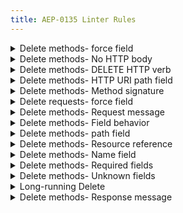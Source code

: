 ```yaml
---
title: AEP-0135 Linter Rules
---
```

<details>
<summary>Delete methods- force field</summary>


# Delete methods: `force` field

This rule enforces that the standard `Delete` method for a resource that parents
other resources in the service have a `bool force` field in the request message,
as mandated in [AEP-135][].

## Details

This rule looks at any message matching `Delete*Request` for a resource with
child resources in the same service and complains if the `force` field is
missing.

## Examples

**Incorrect** code for this rule:

```proto
// Incorrect.
message DeletePublisherRequest {
  // Where Publisher parents the Book resource.
  string path = 1 [
    (google.api.resource_reference).type = "library.googleapis.com/Publisher"]; 

  // Missing `bool force` field.
}
```

**Correct** code for this rule:

```proto
// Correct.
message DeletePublisherRequest {
  // Where Publisher parents the Book resource.
  string path = 1 [
    (google.api.resource_reference).type = "library.googleapis.com/Publisher"]; 

  // If set to true, any books from this publisher will also be deleted.
  // (Otherwise, the request will only work if the publisher has no books.)
  bool force = 2;
}
```

## Disabling

If you need to violate this rule, use a leading comment above the message (if
the `path` field is missing) or above the field (if it is the wrong type).
Remember to also include an [aep.dev/not-precedent][] comment explaining why.

```proto
// (-- api-linter: core::0135::force-field=disabled
//     aep.dev/not-precedent: We need to do this because reasons. --)
message DeletePublisherRequest {
  // Where Publisher parents the Book resource.
  string path = 1 [
    (google.api.resource_reference).type = "library.googleapis.com/Publisher"]; 
}
```

If you need to violate this rule for an entire file, place the comment at the
top of the file.

[aep-135]: https://aep.dev/135#cascading-delete
[aep.dev/not-precedent]: https://aep.dev/not-precedent

</details>

<details>
<summary>Delete methods- No HTTP body</summary>


# Delete methods: No HTTP body

This rule enforces that all `Delete` RPCs omit the HTTP `body`, as mandated in
[AEP-135][].

## Details

This rule looks at any message matching beginning with `Delete`, and complains
if the HTTP `body` field is set.

## Examples

**Incorrect** code for this rule:

```proto
// Incorrect.
rpc DeleteBook(DeleteBookRequest) returns (google.protobuf.Empty) {
  option (google.api.http) = {
    delete: "/v1/{path=publishers/*/books/*}"
    body: "*"  // This should be absent.
  };
}
```

**Correct** code for this rule:

```proto
// Correct.
rpc DeleteBook(DeleteBookRequest) returns (google.protobuf.Empty) {
  option (google.api.http) = {
    delete: "/v1/{path=publishers/*/books/*}"
  };
}
```

## Disabling

If you need to violate this rule, use a leading comment above the method.
Remember to also include an [aep.dev/not-precedent][] comment explaining why.

```proto
// (-- api-linter: core::0135::http-body=disabled
//     aep.dev/not-precedent: We need to do this because reasons. --)
rpc DeleteBook(DeleteBookRequest) returns (google.protobuf.Empty) {
  option (google.api.http) = {
    delete: "/v1/{path=publishers/*/books/*}"
    body: "*"
  };
}
```

If you need to violate this rule for an entire file, place the comment at the
top of the file.

[aep-135]: https://aep.dev/135
[aep.dev/not-precedent]: https://aep.dev/not-precedent

</details>

<details>
<summary>Delete methods- DELETE HTTP verb</summary>


# Delete methods: DELETE HTTP verb

This rule enforces that all `Delete` RPCs use the `DELETE` HTTP verb, as
mandated in [AEP-135][].

## Details

This rule looks at any message matching beginning with `Delete`, and complains
if the HTTP verb is anything other than `DELETE`. It _does_ check additional
bindings if they are present.

## Examples

**Incorrect** code for this rule:

```proto
// Incorrect.
rpc DeleteBook(DeleteBookRequest) returns (google.protobuf.Empty) {
  option (google.api.http) = {
    post: "/v1/{path=publishers/*/books/*}"  // Should be `delete:`.
  };
}
```

**Correct** code for this rule:

```proto
// Correct.
rpc DeleteBook(DeleteBookRequest) returns (google.protobuf.Empty) {
  option (google.api.http) = {
    delete: "/v1/{path=publishers/*/books/*}"
  };
}
```

## Disabling

If you need to violate this rule, use a leading comment above the method.
Remember to also include an [aep.dev/not-precedent][] comment explaining why.

```proto
// (-- api-linter: core::0135::http-method=disabled
//     aep.dev/not-precedent: We need to do this because reasons. --)
rpc DeleteBook(DeleteBookRequest) returns (google.protobuf.Empty) {
  option (google.api.http) = {
    post: "/v1/{path=publishers/*/books/*}"
  };
}
```

If you need to violate this rule for an entire file, place the comment at the
top of the file.

[aep-135]: https://aep.dev/135
[aep.dev/not-precedent]: https://aep.dev/not-precedent

</details>

<details>
<summary>Delete methods- HTTP URI path field</summary>


# Delete methods: HTTP URI path field

This rule enforces that all `Delete` RPCs map the `path` field to the HTTP URI,
as mandated in [AEP-135][].

## Details

This rule looks at any message matching beginning with `Delete`, and complains
if the `path` variable is not included in the URI. It _does_ check additional
bindings if they are present.

## Examples

**Incorrect** code for this rule:

```proto
// Incorrect.
rpc DeleteBook(DeleteBookRequest) returns (google.protobuf.Empty) {
  option (google.api.http) = {
    delete: "/v1/publishers/*/books/*"  // The `path` field should be extracted.
  };
}
```

**Correct** code for this rule:

```proto
// Correct.
rpc DeleteBook(DeleteBookRequest) returns (google.protobuf.Empty) {
  option (google.api.http) = {
    delete: "/v1/{path=publishers/*/books/*}"
  };
}
```

## Disabling

If you need to violate this rule, use a leading comment above the method.
Remember to also include an [aep.dev/not-precedent][] comment explaining why.

```proto
// (-- api-linter: core::0135::http-uri-path=disabled
//     aep.dev/not-precedent: We need to do this because reasons. --)
rpc DeleteBook(DeleteBookRequest) returns (google.protobuf.Empty) {
  option (google.api.http) = {
    delete: "/v1/publishers/*/books/*"
  };
}
```

If you need to violate this rule for an entire file, place the comment at the
top of the file.

[aep-135]: https://aep.dev/135
[aep.dev/not-precedent]: https://aep.dev/not-precedent

</details>

<details>
<summary>Delete methods- Method signature</summary>


# Delete methods: Method signature

This rule enforces that all `Delete` standard methods have a
`google.api.method_signature` annotation with a value of `"path"`, as mandated
in [AEP-135][].

## Details

This rule looks at any method beginning with `Delete`, and complains if the
`google.api.method_signature` annotation is missing, or if it is set to any
value other than `"path"`. Additional method signatures, if present, are
ignored.

## Examples

**Incorrect** code for this rule:

```proto
// Incorrect.
rpc DeleteBook(DeleteBookRequest) returns (google.protobuf.Empty) {
  // A google.api.method_signature annotation should be present.
}
```

```proto
// Incorrect.
rpc DeleteBook(DeleteBookRequest) returns (google.protobuf.Empty) {
  option (google.api.method_signature) = "book";  // Should be "path".
}
```

**Correct** code for this rule:

```proto
// Correct.
rpc DeleteBook(DeleteBookRequest) returns (google.protobuf.Empty) {
  option (google.api.method_signature) = "path";
}
```

## Disabling

If you need to violate this rule, use a leading comment above the method.
Remember to also include an [aep.dev/not-precedent][] comment explaining why.

```proto
// (-- api-linter: core::0135::method-signature=disabled
//     aep.dev/not-precedent: We need to do this because reasons. --)
rpc DeleteBook(DeleteBookRequest) returns (google.protobuf.Empty) {
  option (google.api.method_signature) = "book";
}
```

If you need to violate this rule for an entire file, place the comment at the
top of the file.

[aep-135]: https://aep.dev/135
[aep.dev/not-precedent]: https://aep.dev/not-precedent

</details>

<details>
<summary>Delete requests- force field</summary>


# Delete requests: force field

This rule enforces that all `Delete` request `force` fields have type `bool`, as
mandated in [AEP-135][].

## Details

This rule looks at any message matching `Delete*Request` that contains a `force`
field and complains if the field is not a singular `bool`.

## Examples

**Incorrect** code for this rule:

```proto
message DeletePublisherRequest {
  string path = 1 [
    (google.api.resource_reference).type = "library.googleapis.com/Publisher",
    (google.api.field_behavior) = REQUIRED
  ];

  int32 force = 2;  // Field type should be `bool`.
}
```

**Correct** code for this rule:

```proto
message DeletePublisherRequest {
  string path = 1 [
    (google.api.resource_reference).type = "library.googleapis.com/Publisher",
    (google.api.field_behavior) = REQUIRED
  ];

  bool force = 2;
}
```

## Disabling

If you need to violate this rule, use a leading comment above the field.
Remember to also include an [aep.dev/not-precedent][] comment explaining why.

```proto
message DeletePublisherRequest {
  string path = 1 [
    (google.api.resource_reference).type = "library.googleapis.com/Publisher",
    (google.api.field_behavior) = REQUIRED
  ];

  // (-- api-linter: core::0135::request-force-field=disabled
  //     aep.dev/not-precedent: We need to do this because reasons. --)
  int32 force = 2;
}
```

If you need to violate this rule for an entire file, place the comment at the
top of the file.

[aep-135]: https://aep.dev/135
[aep.dev/not-precedent]: https://aep.dev/not-precedent

</details>

<details>
<summary>Delete methods- Request message</summary>


# Delete methods: Request message

This rule enforces that all `Delete` RPCs have a request message name of
`Delete*Request`, as mandated in [AEP-135][].

## Details

This rule looks at any message matching beginning with `Delete`, and complains
if the name of the corresponding input message does not match the name of the
RPC with the suffix `Request` appended.

## Examples

**Incorrect** code for this rule:

```proto
// Incorrect.
// Should be `DeleteBookRequest`.
rpc DeleteBook(Book) returns (google.protobuf.Empty) {
  option (google.api.http) = {
    delete: "/v1/{path=publishers/*/books/*}"
  };
}
```

**Correct** code for this rule:

```proto
// Correct.
rpc DeleteBook(DeleteBookRequest) returns (Book) {
  option (google.api.http) = {
    delete: "/v1/{path=publishers/*/books/*}"
  };
}
```

## Disabling

If you need to violate this rule, use a leading comment above the method.
Remember to also include an [aep.dev/not-precedent][] comment explaining why.

```proto
// (-- api-linter: core::0135::request-message-name=disabled
//     aep.dev/not-precedent: We need to do this because reasons. --)
rpc DeleteBook(Book) returns (google.protobuf.Empty) {
  option (google.api.http) = {
    get: "/v1/{path=publishers/*/books/*}"
  };
}
```

If you need to violate this rule for an entire file, place the comment at the
top of the file.

[aep-135]: https://aep.dev/135
[aep.dev/not-precedent]: https://aep.dev/not-precedent

</details>

<details>
<summary>Delete methods- Field behavior</summary>


# Delete methods: Field behavior

This rule enforces that all `Delete` standard methods have
`google.api.field_behavior` set to `REQUIRED` on their `string path` field, as
mandated in [AEP-135][].

## Details

This rule looks at any message matching `Delete*Request` and complains if the
`path` field does not have a `google.api.field_behavior` annotation with a
value of `REQUIRED`.

## Examples

**Incorrect** code for this rule:

```proto
// Incorrect.
message DeleteBookRequest {
  // The `google.api.field_behavior` annotation should also be included.
  string path = 1 [(google.api.resource_reference) = {
    type: "library.googleapis.com/Book"
  }];
}
```

**Correct** code for this rule:

```proto
// Correct.
message DeleteBookRequest {
  string path = 1 [
    (google.api.field_behavior) = REQUIRED,
    (google.api.resource_reference).type = "library.googleapis.com/Book"
  ];
}
```

## Disabling

If you need to violate this rule, use a leading comment above the field.
Remember to also include an [aep.dev/not-precedent][] comment explaining why.

```proto
message DeleteBookRequest {
  // (-- api-linter: core::0135::request-path-behavior=disabled
  //     aep.dev/not-precedent: We need to do this because reasons. --)
  string path = 1 [(google.api.resource_reference) = {
    type: "library.googleapis.com/Book"
  }];
}
```

If you need to violate this rule for an entire file, place the comment at the
top of the file.

[aep-135]: https://aep.dev/135
[aep.dev/not-precedent]: https://aep.dev/not-precedent

</details>

<details>
<summary>Delete methods- path field</summary>


# Delete methods: path field

This rule enforces that all `Delete` standard methods have a `string path`
field in the request message, as mandated in [AEP-135][].

## Details

This rule looks at any message matching `Delete*Request` and complains if
either the `path` field is missing, or if it has any type other than `string`.

## Examples

**Incorrect** code for this rule:

```proto
// Incorrect.
message DeleteBookRequest {
  string book = 1;  // Field path should be `path`.
}
```

```proto
// Incorrect.
message DeleteBookRequest {
  bytes path = 1;  // Field type should be `string`.
}
```

**Correct** code for this rule:

```proto
// Correct.
message DeleteBookRequest {
  string path = 1;
}
```

## Disabling

If you need to violate this rule, use a leading comment above the message (if
the `path` field is missing) or above the field (if it is the wrong type).
Remember to also include an [aep.dev/not-precedent][] comment explaining why.

```proto
// (-- api-linter: core::0135::request-path-field=disabled
//     aep.dev/not-precedent: We need to do this because reasons. --)
message DeleteBookRequest {
  string book = 1;
}
```

If you need to violate this rule for an entire file, place the comment at the
top of the file.

[aep-135]: https://aep.dev/135
[aep.dev/not-precedent]: https://aep.dev/not-precedent

</details>

<details>
<summary>Delete methods- Resource reference</summary>


# Delete methods: Resource reference

This rule enforces that all `Delete` standard methods have
`google.api.resource_reference` on their `string path` field, as mandated in
[AEP-135][].

## Details

This rule looks at the `path` field of any message matching `Delete*Request`
and complains if it does not have a `google.api.resource_reference` annotation.

## Examples

**Incorrect** code for this rule:

```proto
// Incorrect.
message DeleteBookRequest {
  // The `google.api.resource_reference` annotation should also be included.
  string path = 1 [(google.api.field_behavior) = REQUIRED];
}
```

**Correct** code for this rule:

```proto
// Correct.
message DeleteBookRequest {
  string path = 1 [
    (google.api.field_behavior) = REQUIRED,
    (google.api.resource_reference).type = "library.googleapis.com/Book"
  ];
}
```

## Disabling

If you need to violate this rule, use a leading comment above the field.
Remember to also include an [aep.dev/not-precedent][] comment explaining why.

```proto
message DeleteBookRequest {
  // (-- api-linter: core::0135::request-path-reference=disabled
  //     aep.dev/not-precedent: We need to do this because reasons. --)
  string path = 1 [(google.api.field_behavior) = REQUIRED];
}
```

If you need to violate this rule for an entire file, place the comment at the
top of the file.

[aep-135]: https://aep.dev/135
[aep.dev/not-precedent]: https://aep.dev/not-precedent

</details>

<details>
<summary>Delete methods- Name field</summary>


# Delete methods: Name field

This rule enforces that all `Delete` standard methods have a `string path`
field in the request message, as mandated in [AEP-135][].

## Details

This rule looks at any message matching `Delete*Request` and complains if
the `path` field is missing.

## Examples

**Incorrect** code for this rule:

```proto
// Incorrect.
message DeleteBookRequest {
  // Field path should be `path`.
  string book = 1;
}
```

**Correct** code for this rule:

```proto
// Correct.
message DeleteBookRequest {
  string path = 1;
}
```

## Disabling

If you need to violate this rule, use a leading comment above the message.
Remember to also include an [aep.dev/not-precedent][] comment explaining why.

```proto
// (-- api-linter: core::0135::request-path-required=disabled
//     aep.dev/not-precedent: We need to do this because reasons. --)
message DeleteBookRequest {
  string book = 1;
}
```

If you need to violate this rule for an entire file, place the comment at the
top of the file.

[aep-135]: https://aep.dev/135
[aep.dev/not-precedent]: https://aep.dev/not-precedent

</details>

<details>
<summary>Delete methods- Required fields</summary>


# Delete methods: Required fields

This rule enforces that all `Delete` standard methods do not have unexpected
required fields, as mandated in [AEP-135][].

## Details

This rule looks at any message matching `Delete*Request` and complains if it
comes across any required fields other than:

- `string path` ([AEP-135][])

## Examples

**Incorrect** code for this rule:

```proto
// Incorrect.
message DeleteBookRequest {
  string path = 1 [(google.api.field_behavior) = REQUIRED];
  // Non-standard required field.
  bool allow_missing = 4 [(google.api.field_behavior) = REQUIRED];
}
```

**Correct** code for this rule:

```proto
// Correct.
message DeleteBookRequest {
  string path = 1 [(google.api.field_behavior) = REQUIRED];
  bool allow_missing = 4 [(google.api.field_behavior) = OPTIONAL];
}
```

## Disabling

If you need to violate this rule, use a leading comment above the field.
Remember to also include an [aep.dev/not-precedent][] comment explaining why.

```proto
message DeleteBookRequest {
  string path = 1 [(google.api.field_behavior) = REQUIRED];
  // (-- api-linter: core::0135::request-required-fields=disabled
  //     aep.dev/not-precedent: We really need this field to be required because
  // reasons. --)
  bool allow_missing = 4 [(google.api.field_behavior) = REQUIRED];
}
```

If you need to violate this rule for an entire file, place the comment at the
top of the file.

[aep-135]: https://aep.dev/135
[aep.dev/not-precedent]: https://aep.dev/not-precedent

</details>

<details>
<summary>Delete methods- Unknown fields</summary>


# Delete methods: Unknown fields

This rule enforces that all `Delete` standard methods do not have unexpected
fields, as mandated in [AEP-135][].

## Details

This rule looks at any message matching `Delete*Request` and complains if it
comes across any fields other than:

- `string path` ([AEP-135][])
- `bool allow_missing` ([AEP-135][])
- `bool force` ([AEP-135][])
- `string etag` ([AEP-154][])
- `string request_id` ([AEP-155][])
- `bool validate_only` ([AEP-163][])

## Examples

**Incorrect** code for this rule:

```proto
// Incorrect.
message DeleteBookRequest {
  string path = 1;
  string library_id = 2;  // Non-standard field.
}
```

**Correct** code for this rule:

```proto
// Correct.
message DeleteBookRequest {
  string path = 1;
}
```

## Disabling

If you need to violate this rule, use a leading comment above the field.
Remember to also include an [aep.dev/not-precedent][] comment explaining why.

```proto
message DeleteBookRequest {
  string path = 1;

  // (-- api-linter: core::0135::request-unknown-fields=disabled
  //     aep.dev/not-precedent: We really need this field because reasons. --)
  string library_id = 2;
}
```

If you need to violate this rule for an entire file, place the comment at the
top of the file.

[aep-135]: https://aep.dev/135
[aep-154]: https://aep.dev/154
[aep-155]: https://aep.dev/155
[aep-163]: https://aep.dev/163
[aep.dev/not-precedent]: https://aep.dev/not-precedent

</details>

<details>
<summary>Long-running Delete</summary>


# Long-running Delete

This rule enforces that declarative-friendly delete methods use long-running
operations, as mandated in [AEP-135][].

## Details

This rule looks at any `Delete` method connected to a resource with a
`google.api.resource` annotation that includes `style: DECLARATIVE_FRIENDLY`,
and complains if it does not use long-running operations.

## Examples

**Incorrect** code for this rule:

```proto
// Incorrect.
// Assuming that Book is styled declarative-friendly, DeleteBook should
// return a long-running operation.
rpc DeleteBook(DeleteBookRequest) returns (Book) {
  option (google.api.http) = {
    delete: "/v1/{path=publishers/*/books/*}"
  };
}
```

**Correct** code for this rule:

```proto
// Correct.
// Assuming that Book is styled declarative-friendly...
rpc DeleteBook(DeleteBookRequest) returns (google.longrunning.Operation) {
  option (google.api.http) = {
    delete: "/v1/{path=publishers/*/books/*}"
  };
  option (google.longrunning.operation_info) = {
    response_type: "Book"
    metadata_type: "OperationMetadata"
  };
}
```

## Disabling

If you need to violate this rule, use a leading comment above the message.
Remember to also include an [aep.dev/not-precedent][] comment explaining why.

```proto
// (-- api-linter: core::0135::response-lro=disabled
//     aep.dev/not-precedent: We need to do this because reasons. --)
rpc DeleteBook(DeleteBookRequest) returns (Book) {
  option (google.api.http) = {
    delete: "/v1/{path=publishers/*/books/*}"
  };
}
```

**Note:** Violations of declarative-friendly rules should be rare, as tools are
likely to expect strong consistency.

If you need to violate this rule for an entire file, place the comment at the
top of the file.

[aep-135]: https://aep.dev/135
[aep.dev/not-precedent]: https://aep.dev/not-precedent

</details>

<details>
<summary>Delete methods- Response message</summary>


# Delete methods: Response message

This rule enforces that all `Delete` RPCs have a response message of
`google.protobuf.Empty` or the resource, as mandated in [AEP-135][].

## Details

This rule looks at any message matching beginning with `Delete`, and complains
if the name of the corresponding output message is not one of:

- `google.protobuf.Empty`
- The name of the RPC with the prefix `Delete` removed.

It also permits a response of `google.longrunning.Operation`; in this case, it
checks the `response_type` in the `google.longrunning.operation_info`
annotation and ensures that _it_ corresponds to either `google.protobuf.Empty`
or the name of the RPC with the prefix `Delete` removed.

## Examples

### Standard

**Incorrect** code for this rule:

```proto
// Incorrect.
// Should be `google.protobuf.Empty` or the resource.
rpc DeleteBook(DeleteBookRequest) returns (DeleteBookResponse) {
  option (google.api.http) = {
    delete: "/v1/{path=publishers/*/books/*}"
  };
}
```

**Correct** code for this rule:

```proto
// Correct.
rpc DeleteBook(DeleteBookRequest) returns (google.protobuf.Empty) {
  option (google.api.http) = {
    delete: "/v1/{path=publishers/*/books/*}"
  };
}
```

```proto
// Correct.
rpc DeleteBook(DeleteBookRequest) returns (Book) {
  option (google.api.http) = {
    delete: "/v1/{path=publishers/*/books/*}"
  };
}
```

**Important:** For declarative-friendly resources, only the resource is
permitted as a return type (and therefore only the second example is valid).

### Long-running operation

**Incorrect** code for this rule:

```proto
// Incorrect.
rpc DeleteBook(DeleteBookRequest) returns (google.longrunning.Operation) {
  option (google.api.http) = {
    delete: "/v1/{path=publishers/*/books/*}"
  };
  option (google.longrunning.operation_info) = {
    // Should be "google.protobuf.Empty" or "Book".
    response_type: "DeleteBookResponse"
    metadata_type: "DeleteBookMetadata"
  };
}
```

**Correct** code for this rule:

```proto
// Correct.
rpc DeleteBook(DeleteBookRequest) returns (google.longrunning.Operation) {
  option (google.api.http) = {
    delete: "/v1/{path=publishers/*/books/*}"
  };
  option (google.longrunning.operation_info) = {
    response_type: "google.protobuf.Empty"
    metadata_type: "DeleteBookMetadata"
  };
}
```

```proto
// Correct.
rpc DeleteBook(DeleteBookRequest) returns (google.longrunning.Operation) {
  option (google.api.http) = {
    delete: "/v1/{path=publishers/*/books/*}"
  };
  option (google.longrunning.operation_info) = {
    response_type: "Book"
    metadata_type: "DeleteBookMetadata"
  };
}
```

## Disabling

If you need to violate this rule, use a leading comment above the method.
Remember to also include an [aep.dev/not-precedent][] comment explaining why.

```proto
// (-- api-linter: core::0135::response-message-name=disabled
//     aep.dev/not-precedent: We need to do this because reasons. --)
rpc DeleteBook(DeleteBookRequest) returns (DeleteBookResponse) {
  option (google.api.http) = {
    delete: "/v1/{path=publishers/*/books/*}"
  };
}
```

If you need to violate this rule for an entire file, place the comment at the
top of the file.

[aep-135]: https://aep.dev/135
[aep.dev/not-precedent]: https://aep.dev/not-precedent

</details>

